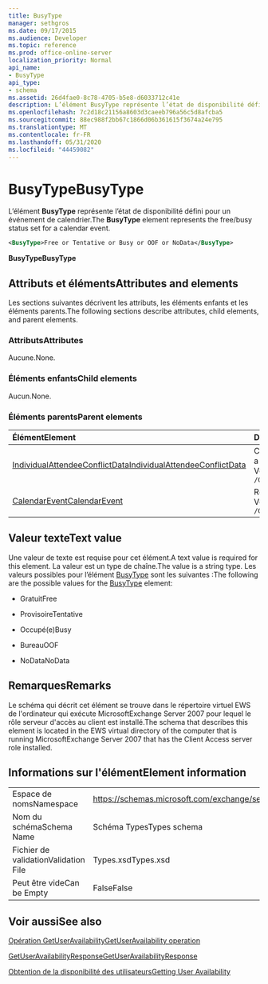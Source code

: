 ```yaml
---
title: BusyType
manager: sethgros
ms.date: 09/17/2015
ms.audience: Developer
ms.topic: reference
ms.prod: office-online-server
localization_priority: Normal
api_name:
- BusyType
api_type:
- schema
ms.assetid: 26d4fae0-8c78-4705-b5e8-d6033712c41e
description: L’élément BusyType représente l’état de disponibilité défini pour un événement de calendrier.
ms.openlocfilehash: 7c2d18c21156a8603d3caeeb796a56c5d8afcba5
ms.sourcegitcommit: 88ec988f2bb67c1866d06b361615f3674a24e795
ms.translationtype: MT
ms.contentlocale: fr-FR
ms.lasthandoff: 05/31/2020
ms.locfileid: "44459082"
---
```

# <a name="busytype"></a><span data-ttu-id="c1180-103">BusyType</span><span class="sxs-lookup"><span data-stu-id="c1180-103">BusyType</span></span>

<span data-ttu-id="c1180-104">L’élément **BusyType** représente l’état de disponibilité défini pour un événement de calendrier.</span><span class="sxs-lookup"><span data-stu-id="c1180-104">The **BusyType** element represents the free/busy status set for a calendar event.</span></span> 
  
```xml
<BusyType>Free or Tentative or Busy or OOF or NoData</BusyType>
```

 <span data-ttu-id="c1180-105">**BusyType**</span><span class="sxs-lookup"><span data-stu-id="c1180-105">**BusyType**</span></span>
## <a name="attributes-and-elements"></a><span data-ttu-id="c1180-106">Attributs et éléments</span><span class="sxs-lookup"><span data-stu-id="c1180-106">Attributes and elements</span></span>

<span data-ttu-id="c1180-107">Les sections suivantes décrivent les attributs, les éléments enfants et les éléments parents.</span><span class="sxs-lookup"><span data-stu-id="c1180-107">The following sections describe attributes, child elements, and parent elements.</span></span>
  
### <a name="attributes"></a><span data-ttu-id="c1180-108">Attributs</span><span class="sxs-lookup"><span data-stu-id="c1180-108">Attributes</span></span>

<span data-ttu-id="c1180-109">Aucune.</span><span class="sxs-lookup"><span data-stu-id="c1180-109">None.</span></span>
  
### <a name="child-elements"></a><span data-ttu-id="c1180-110">Éléments enfants</span><span class="sxs-lookup"><span data-stu-id="c1180-110">Child elements</span></span>

<span data-ttu-id="c1180-111">Aucun.</span><span class="sxs-lookup"><span data-stu-id="c1180-111">None.</span></span>
  
### <a name="parent-elements"></a><span data-ttu-id="c1180-112">Éléments parents</span><span class="sxs-lookup"><span data-stu-id="c1180-112">Parent elements</span></span>

|<span data-ttu-id="c1180-113">**Élément**</span><span class="sxs-lookup"><span data-stu-id="c1180-113">**Element**</span></span>|<span data-ttu-id="c1180-114">**Description**</span><span class="sxs-lookup"><span data-stu-id="c1180-114">**Description**</span></span>|
|:-----|:-----|
|[<span data-ttu-id="c1180-115">IndividualAttendeeConflictData</span><span class="sxs-lookup"><span data-stu-id="c1180-115">IndividualAttendeeConflictData</span></span>](individualattendeeconflictdata.md) <br/> |<span data-ttu-id="c1180-116">Contient le statut de disponibilité d’un utilisateur ou d’un contact pour une fenêtre de temps qui se produit en même temps que la réunion suggérée.</span><span class="sxs-lookup"><span data-stu-id="c1180-116">Contains a user's or contact's free/busy status for a time window that occurs at the same time as the suggested meeting time.</span></span>  <br/> <span data-ttu-id="c1180-117">Voici l’expression XPath de cet élément :</span><span class="sxs-lookup"><span data-stu-id="c1180-117">The following is the XPath expression to this element:</span></span>  <br/>  `/GetUserAvailabilityResponse/SuggestionsResponse/SuggestionDayResultArray/SuggestionDayResult[i]/SuggestionArray/Suggestion[i]/AttendeeConflictDataArray/IndividualAttendeeConflictData` <br/> |
|[<span data-ttu-id="c1180-118">CalendarEvent</span><span class="sxs-lookup"><span data-stu-id="c1180-118">CalendarEvent</span></span>](calendarevent.md) <br/> |<span data-ttu-id="c1180-119">Représente une occurrence d’élément de calendrier unique.</span><span class="sxs-lookup"><span data-stu-id="c1180-119">Represents a unique calendar item occurrence.</span></span>  <br/> <span data-ttu-id="c1180-120">Voici l’expression XPath de cet élément :</span><span class="sxs-lookup"><span data-stu-id="c1180-120">The following is the XPath expression to this element:</span></span>  <br/>  `/GetUserAvailabilityResponse/FreeBusyResponseArray/FreeBusyResponse/FreeBusyView/CalendarEventArray/CalendarEvent[i]` <br/> |
   
## <a name="text-value"></a><span data-ttu-id="c1180-121">Valeur texte</span><span class="sxs-lookup"><span data-stu-id="c1180-121">Text value</span></span>

<span data-ttu-id="c1180-122">Une valeur de texte est requise pour cet élément.</span><span class="sxs-lookup"><span data-stu-id="c1180-122">A text value is required for this element.</span></span> <span data-ttu-id="c1180-123">La valeur est un type de chaîne.</span><span class="sxs-lookup"><span data-stu-id="c1180-123">The value is a string type.</span></span> <span data-ttu-id="c1180-124">Les valeurs possibles pour l’élément [BusyType](busytype.md) sont les suivantes :</span><span class="sxs-lookup"><span data-stu-id="c1180-124">The following are the possible values for the [BusyType](busytype.md) element:</span></span> 
  
- <span data-ttu-id="c1180-125">Gratuit</span><span class="sxs-lookup"><span data-stu-id="c1180-125">Free</span></span>
    
- <span data-ttu-id="c1180-126">Provisoire</span><span class="sxs-lookup"><span data-stu-id="c1180-126">Tentative</span></span>
    
- <span data-ttu-id="c1180-127">Occupé(e)</span><span class="sxs-lookup"><span data-stu-id="c1180-127">Busy</span></span>
    
- <span data-ttu-id="c1180-128">Bureau</span><span class="sxs-lookup"><span data-stu-id="c1180-128">OOF</span></span>
    
- <span data-ttu-id="c1180-129">NoData</span><span class="sxs-lookup"><span data-stu-id="c1180-129">NoData</span></span>
    
## <a name="remarks"></a><span data-ttu-id="c1180-130">Remarques</span><span class="sxs-lookup"><span data-stu-id="c1180-130">Remarks</span></span>

<span data-ttu-id="c1180-131">Le schéma qui décrit cet élément se trouve dans le répertoire virtuel EWS de l'ordinateur qui exécute MicrosoftExchange Server 2007 pour lequel le rôle serveur d'accès au client est installé.</span><span class="sxs-lookup"><span data-stu-id="c1180-131">The schema that describes this element is located in the EWS virtual directory of the computer that is running MicrosoftExchange Server 2007 that has the Client Access server role installed.</span></span>
  
## <a name="element-information"></a><span data-ttu-id="c1180-132">Informations sur l'élément</span><span class="sxs-lookup"><span data-stu-id="c1180-132">Element information</span></span>

|||
|:-----|:-----|
|<span data-ttu-id="c1180-133">Espace de noms</span><span class="sxs-lookup"><span data-stu-id="c1180-133">Namespace</span></span>  <br/> |https://schemas.microsoft.com/exchange/services/2006/types  <br/> |
|<span data-ttu-id="c1180-134">Nom du schéma</span><span class="sxs-lookup"><span data-stu-id="c1180-134">Schema Name</span></span>  <br/> |<span data-ttu-id="c1180-135">Schéma Types</span><span class="sxs-lookup"><span data-stu-id="c1180-135">Types schema</span></span>  <br/> |
|<span data-ttu-id="c1180-136">Fichier de validation</span><span class="sxs-lookup"><span data-stu-id="c1180-136">Validation File</span></span>  <br/> |<span data-ttu-id="c1180-137">Types.xsd</span><span class="sxs-lookup"><span data-stu-id="c1180-137">Types.xsd</span></span>  <br/> |
|<span data-ttu-id="c1180-138">Peut être vide</span><span class="sxs-lookup"><span data-stu-id="c1180-138">Can be Empty</span></span>  <br/> |<span data-ttu-id="c1180-139">False</span><span class="sxs-lookup"><span data-stu-id="c1180-139">False</span></span>  <br/> |
   
## <a name="see-also"></a><span data-ttu-id="c1180-140">Voir aussi</span><span class="sxs-lookup"><span data-stu-id="c1180-140">See also</span></span>



[<span data-ttu-id="c1180-141">Opération GetUserAvailability</span><span class="sxs-lookup"><span data-stu-id="c1180-141">GetUserAvailability operation</span></span>](getuseravailability-operation.md)
  
[<span data-ttu-id="c1180-142">GetUserAvailabilityResponse</span><span class="sxs-lookup"><span data-stu-id="c1180-142">GetUserAvailabilityResponse</span></span>](getuseravailabilityresponse.md)


[<span data-ttu-id="c1180-143">Obtention de la disponibilité des utilisateurs</span><span class="sxs-lookup"><span data-stu-id="c1180-143">Getting User Availability</span></span>](https://msdn.microsoft.com/library/d4133fcb-9b0f-4e6b-aadf-a389da83516a%28Office.15%29.aspx)


